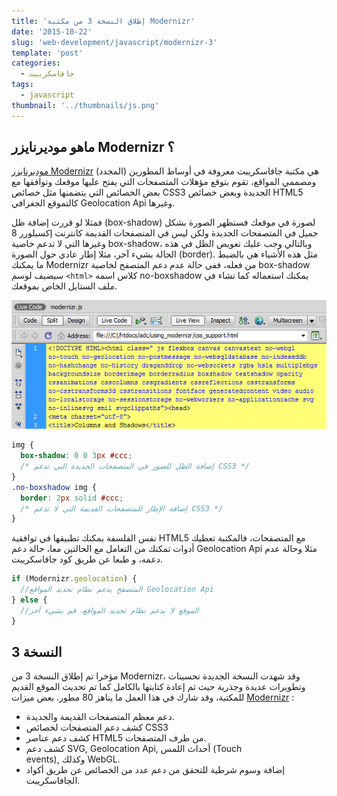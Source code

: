 ```yaml
---
title: 'إطلاق النسخة 3 من مكتبة Modernizr'
date: '2015-10-22'
slug: 'web-development/javascript/modernizr-3'
template: 'post'
categories:
  - جافاسكريبت
tags:
  - javascript
thumbnail: '../thumbnails/js.png'
---
```


## ماهو موديرنايزر Modernizr ؟

[موديرنايزر Modernizr](https://modernizr.com) (المجدد) هي مكتبة جافاسكريبت معروفة في أوساط المطورين ومصممي المواقع، تقوم بتوقع مؤهلات المتصفحات التي يفتح عليها موقعك وتوافقها مع بعض الخصائص التي يتضمنها مثل خصائص CSS3 الجديدة وبعض خصائص HTML5 كالتموقع الجغرافي Geolocation Api وغيرها.

فمثلا لو قررت إضافة ظل (box-shadow) لصورة في موقعك فستظهر الصورة بشكل جميل في المتصفحات الجديدة ولكن ليس في المتصفحات القديمة كانترنت إكسبلورر 8 وغيرها التي لا تدعم خاصية box-shadow، وبالتالي وجب عليك تعويض الظل في هذه الحالة بشيء آخر، مثلا إطار عادي حول الصورة (border). مثل هذه الأشياء هي بالضبط ما يمكنك Modernizr من فعله، ففي حالة عدم دعم المتصفح لخاصية box-shadow سيضيف لوسم `<html>` كلاس اسمه no-boxshadow يمكنك استعماله كما تشاء في ملف الستايل الخاص بموقعك.

[![Modernizr CSS3 Support](../images/modernizr-css3-support.jpg)](../images/modernizr-css3-support.jpg)

```css
img {
  box-shadow: 0 0 3px #ccc;
  /* إضافة الظل للصور في المتصفحات الجديدة التي تدعم CSS3 */
}
.no-boxshadow img {
  border: 2px solid #ccc;
  /* إضافة الإطار للمتصفحات القديمة التي لا تدعم CSS3 */
}
```

نفس الفلسفة يمكنك تطبيقها في توافقية HTML5 مع المتصفحات، فالمكتبة تعطيك أدوات تمكنك من التعامل مع الحالتين معا، حالة دعم Geolocation Api مثلا وحالة عدم دعمه، و طبعا عن طريق كود جافاسكريبت.

```js
if (Modernizr.geolocation) {
  //المتصفح يدعم نظام تحديد المواقع Geolocation Api
} else {
  //الموقع لا يدعم نظام تحديد المواقع، قم بشيء آخر
}
```

## النسخة 3

مؤخرا تم إطلاق النسخة 3 من Modernizr، وقد شهدت النسخة الجديدة تحسينات وتطويرات عديدة وجذرية حيث ثم إعادة كتابتها بالكامل كما تم تحديث الموقع القديم للمكتبة، وقد شارك في هذا العمل ما يناهز 80 مطور. بعض ميزات [Modernizr](https://modernizr.com) :

- دعم معظم المتصفحات القديمة والجديدة.
- كشف دعم المتصفحات لخصائص CSS3
- كشف دعم عناصر HTML5 من طرف المتصفحات.
- كشف دعم SVG, Geolocation Api, أحداث اللمس (Touch events), وكذلك WebGL.
- إضافة وسوم شرطية للتحقق من دعم عدد من الخصائص عن طريق أكواد الجافاسكريبت.
